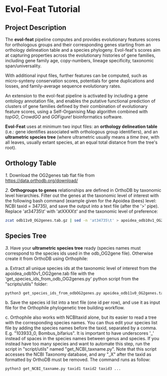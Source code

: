 # Evol-Feat Tutorial

## Project Description

The **evol-feat** pipeline computes and provides evolutionary features scores for orthologous groups and their corresponding genes starting from an orthology delineation table and a species phylogeny. Evol-feat's scores aim at capturing properties across the evolutionary histories of gene families, including gene family age, copy-numbers, lineage specificity, taxonomic span/universality.

With additional input files, further features can be computed, such as micro-synteny conservation scores, potentials for gene duplications and losses, and family-average sequence evolutionary rates.

An extension to the evol-feat pipeline is activated by including a gene ontology annotation file, and enables the putative functional prediction of clusters of gene families defined by their combination of evolutionary feature scores, using a Self-Organising Map algorithm combined with *topGO*, *CrowdGO* and *GOFigure!* bioinformatics software.

**Evol-Feat** uses at minimum two input files: an **orthology delineation table** (i.e.: gene identifies associated with orthologous group identifiers), and an **ultrametric species tree** (where ultrametric usually means a *time tree*, with all leaves, usually extant species, at an equal total distance from the tree's root).

## Orthology Table

*1.* Download the OG2genes tab flat file from https://data.orthodb.org/download/

*2.* **Orthogroups to genes** relationships are defined in OrthoDB by taxonomic level hierarchies. Filter out the genes at the taxonomic level of interest with the following bash command (example given for the Apoidea (bees) level: NCBI taxid = 34735), and save the output into a text file (after the '>' pipe). Replace 'at34735\t' with 'atXXXX\t' and the taxonomic level of preference:
```bash
zcat odb11v0_OG2genes.tab.gz | sed -n 'at34735\t' > apoidea_odb10v1_OG2genes.tab
```

## Species Tree

*3.* Have your **ultrametric species tree** ready (species names must correspond to the species ids used in the odb_OG2gene file). Otherwise create it from OrthoDB using Orthophile:

a. Extract all unique species ids at the taxonomic level of interest from the apoidea_odb10v1_OG2gene.tab file with the 'get_species_ids_from_odb_OG2genes.py' python script from the "scripts/utils" folder:
```bash
python3 get_species_ids_from_odbOG2genes.py apoidea_odb11v0_OG2genes.tab
```

b. Save the species id list into a text file (one id per row), and use it as input file for the Orthophile phylogenetic tree building workflow.

c. Orthophile also works with NCBItaxid alone, but its easier to read a tree with the corresponding species names. You can thus edit your species list file by adding the species names before the taxid, separated by a comma. E.g. "103933_0, Bombus_bifarius". It is important to have underscores '_' instead of spaces in the species names between genus and species. If you instead have too many species and want to automate this step, run the script in "script/utils" named "get_NCBI_taxname.py". Note that this script accesses the NCBI Taxonomy database, and any "_X" after the taxid as formatted by OrthoDB must be removed. The command runs as follow:
```bash
python3 get_NCBI_taxname.py taxid1 taxid2 taxid3 ...
```
